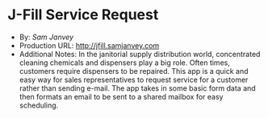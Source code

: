 # J-Fill Service Request

-   By: _Sam Janvey_
-   Production URL: <http://jfill.samjanvey.com>
-   Additional Notes:
    In the janitorial supply distribution world, concentrated cleaning chemicals and dispensers play a big role. Often times, customers require dispensers to be repaired. This app is a quick and easy way for sales representatives to request service for a customer rather than sending e-mail. The app takes in some basic form data and then formats an email to be sent to a shared mailbox for easy scheduling.
